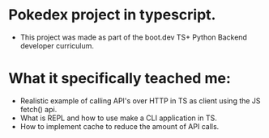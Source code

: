# Pokedex project in typescript.
- This project was made as part of the boot.dev TS+ Python Backend developer curriculum.

# What it specifically teached me:
- Realistic example of calling API's over HTTP in TS as client using the JS fetch() api. 
- What is REPL and how to use make a CLI application in TS.
- How to implement cache to reduce the amount of API calls. 
